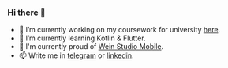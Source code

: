 ### Hi there 👋

- 🔭 I’m currently working on my coursework for university [here](https://github.com/adkozlovskiy/FU/tree/master/%D0%A1%D0%BE%D0%B2%D1%80%D0%B5%D0%BC%D0%B5%D0%BD%D0%BD%D1%8B%D0%B5%20%D1%82%D0%B5%D1%85%D0%BD%D0%BE%D0%BB%D0%BE%D0%B3%D0%B8%D0%B8%20%D0%BF%D1%80%D0%BE%D0%B3%D1%80%D0%B0%D0%BC%D0%BC%D0%B8%D1%80%D0%BE%D0%B2%D0%B0%D0%BD%D0%B8%D1%8F/%D0%92%D1%82%D0%BE%D1%80%D0%BE%D0%B9%20%D1%81%D0%B5%D0%BC%D0%B5%D1%81%D1%82%D1%80/%D0%9A%D1%83%D1%80%D1%81%D0%BE%D0%B2%D0%B0%D1%8F%20%D1%80%D0%B0%D0%B1%D0%BE%D1%82%D0%B0).
- 🌱 I’m currently learning Kotlin & Flutter.
- 🤯 I'm currently proud of [Wein Studio Mobile]().
- 📫 Write me in [telegram](https://t.me/adkozlovskiy) or [linkedin](https://www.linkedin.com/in/alexey-kozlovskiy-15a751206/).
